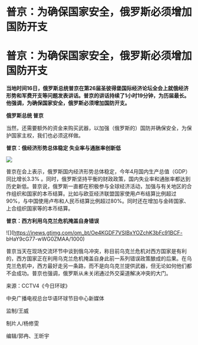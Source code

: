 # 普京：为确保国家安全，俄罗斯必须增加国防开支

# 普京：为确保国家安全，俄罗斯必须增加国防开支

**当地时间16日，俄罗斯总统普京在第26届圣彼得堡国际经济论坛全会上就俄经济形势和军费开支等问题发表讲话。普京的讲话持续了1小时19分钟，为历届最长。他强调，为确保国家安全，俄罗斯必须增加国防开支。**

**俄罗斯总统 普京**

当然，还需要额外的资金来购买武器，以加强（俄罗斯的）国防并确保安全，为保护国家主权，我们也必须这样做。

**普京：俄经济形势总体稳定 失业率与通胀率创新低**

![](https://inews.gtimg.com/om_bt/OWbZqmwczsrY7JV0F2ZGPCPI9Si_0SFbD7V-rRyeI8PlUAA/1000)

普京在会上表示，俄罗斯国内经济形势总体稳定，今年4月国内生产总值（GDP）同比增长3.3%
。同时，俄罗斯坚持平衡的财政政策，国内失业率和通胀率都达到历史新低。普京说，俄罗斯一直都在积极参与全球经济活动，加强与有关地区的合作组织和国家的本币结算。比如与欧亚经济联盟国家使用卢布结算比例超过90%，与中国使用卢布和人民币结算比例超过80%。同时还在增加与金砖国家、上合组织国家等的本币结算。

**普京：西方利用乌克兰危机掩盖自身错误**

![](https://inews.gtimg.com/om_bt/Oe4KGDF7VSIBxYOZchK3bFc91BCF-
bHaY9cG77-wWG0ZMAA/1000)

普京当天在现场交流环节中谈到俄乌冲突，称目前乌克兰危机对西方国家是有利的，西方国家正在利用乌克兰危机掩盖自身此前一系列错误政策酿成的后果。在乌克兰危机中，西方最好走另一条路，而不是向乌克兰提供武器，但无论如何他们都不会成功。普京也强调，俄罗斯从未关闭通过外交渠道解决冲突的大门。

来源：CCTV4《今日环球》

中央广播电视总台华语环球节目中心新媒体

监制/王威

制片人/杨修雯

编辑/郭冉、王昕宇

